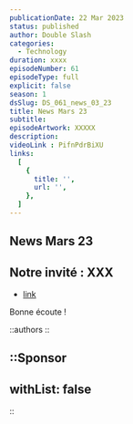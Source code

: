 ```yaml
---
publicationDate: 22 Mar 2023
status: published
author: Double Slash
categories:
  - Technology
duration: xxxx
episodeNumber: 61
episodeType: full
explicit: false
season: 1
dsSlug: DS_061_news_03_23
title: News Mars 23
subtitle: 
episodeArtwork: XXXXX
description: 
videoLink : PifnPdrBiXU
links:
  [
    {
      title: '',
      url: '',
    },
  ]
---
```

## News Mars 23

## Notre invité : XXX

- [link](http)

Bonne écoute !

::authors
::

::Sponsor
---
withList: false
---
::
